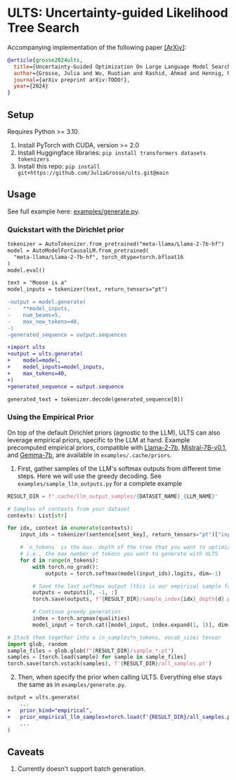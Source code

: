 # ULTS: Uncertainty-guided Likelihood Tree Search

Accompanying implementation of the following paper [[ArXiv]](TODO!):

```bib
@article{grosse2024ults,
  title={Uncertainty-Guided Optimization On Large Language Model Search Trees},
  author={Grosse, Julia and Wu, Ruotian and Rashid, Ahmad and Hennig, Philipp and Poupart, Pascal and Kristiadi, Agustinus},
  journal={arXiv preprint arXiv:TODO!},
  year={2024}
}
```

## Setup

Requires Python >= 3.10.

1. Install PyTorch with CUDA, version >= 2.0
2. Install Huggingface libraries: `pip install transformers datasets tokenizers`
3. Install this repo: `pip install git+https://github.com/JuliaGrosse/ults.git@main`

## Usage

See full example here: [examples/generate.py](https://github.com/JuliaGrosse/ults/blob/main/examples/generate.py).

### Quickstart with the Dirichlet prior

```diff
tokenizer = AutoTokenizer.from_pretrained("meta-llama/Llama-2-7b-hf")
model = AutoModelForCausalLM.from_pretrained(
  "meta-llama/Llama-2-7b-hf", torch_dtype=torch.bfloat16
)
model.eval()

text = "Moose is a"
model_inputs = tokenizer(text, return_tensors="pt")

-output = model.generate(
-    **model_inputs,
-    num_beams=5,
-    max_new_tokens=40,
-)
-generated_sequence = output.sequences

+import ults
+output = ults.generate(
+    model=model,
+    model_inputs=model_inputs,
+    max_tokens=40,
+)
+generated_sequence = output.sequence

generated_text = tokenizer.decode(generated_sequence[0])
```

### Using the Empirical Prior

On top of the default Dirichlet priors (agnostic to the LLM), ULTS can also leverage
empirical priors, specific to the LLM at hand.
Example precomputed empirical priors, compatible with [Llama-2-7b](https://huggingface.co/meta-llama/Llama-2-7b-hf), [Mistral-7B-v0.1](https://huggingface.co/mistralai/Mistral-7B-v0.1), and [Gemma-7b](https://huggingface.co/google/gemma-7b), are available in `examples/.cache/priors`.

1. First, gather samples of the LLM's softmax outputs from different time steps. Here
   we will use the greedy decoding. See `examples/sample_llm_outputs.py` for a complete example

```python
RESULT_DIR = f".cache/llm_output_samples/{DATASET_NAME}_{LLM_NAME}"

# Samples of contexts from your dataset
contexts: List[str]

for idx, context in enumerate(contexts):
    input_ids = tokenizer(sentence[sent_key], return_tensors="pt")["input_ids"]

    # `n_tokens` is the max. depth of the tree that you want to optimize on
    # i.e., the max number of tokens you want to generate with ULTS
    for d in range(n_tokens):
        with torch.no_grad():
            outputs = torch.softmax(model(input_ids).logits, dim=-1)

        # Save the last softmax output (this is our empirical sample for depth `d`)
        outputs = outputs[0, -1, :]
        torch.save(outputs, f"{RESULT_DIR}/sample_index{idx}_depth{d}.pt")

        # Continue greedy generation
        index = torch.argmax(qualities)
        model_input = torch.cat([model_input, index.expand(1, 1)], dim=1)

# Stack them together into a (n_samples*n_tokens, vocab_size) tensor
import glob, random
sample_files = glob.glob(f"{RESULT_DIR}/sample_*.pt")
samples = [torch.load(sample) for sample in sample_files]
torch.save(torch.vstack(samples), f'{RESULT_DIR}/all_samples.pt')
```

2. Then, when specify the prior when calling ULTS. Everything else stays the same as in
   `examples/generate.py`.

```diff
output = ults.generate(
    ...
+   prior_kind="empirical",
+   prior_empirical_llm_samples=torch.load(f'{RESULT_DIR}/all_samples.pt')
    ...
)
```

## Caveats

1. Currently doesn't support batch generation.
